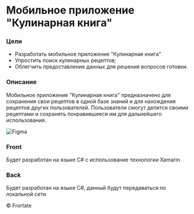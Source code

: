 # Мобильное приложение "Кулинарная книга"

### Цели

- Разработать мобильное приложение "Кулинарная книга"
-	Упростить поиск кулинарных рецептов;
-	Облегчить предоставление данных для решения вопросов готовки. 

### Описание

Мобильное приложение "Кулинарная книга" предназначено для сохранения свои рецептов в одной базе знаний и для нахождения рецептов других пользователей. Пользователи смогут делится своими рецептами и сохранять понравившееся им для дальнейшего использования.


![Figma](https://user-images.githubusercontent.com/55750159/195074343-ee518f12-a0b4-4525-b36f-e0f6a5ef6f4e.png)


### Front 

Будет разработан на языке C# с использование технологии Xamarin

### Back 

Будет разработан на языке C#, данный будут передаваться по локальной сети

&copy; Frortate
